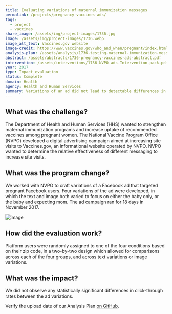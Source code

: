 ```yaml
---
title: Evaluating variations of maternal immunization messages
permalink: /projects/pregnancy-vaccines-ads/
tags:
  - project
  - vaccines
share_image: /assets/img/project-images/1736.jpg
image: /assets/img/project-images/1736.webp
image_alt_text: Vaccines.gov website
image-credit: https://www.vaccines.gov/who_and_when/pregnant/index.html
analysis-plan: /assets/analysis/1736-testing-maternal-immunization-messages-analysis-plan.pdf
abstract: /assets/abstracts/1736-pregnancy-vaccines-ads-abstract.pdf
intervention: /assets/interventions/1736-NVPO-ads-Intervention-pack.pdf
year: 2017
type: Impact evaluation
status: Complete
domain: Health
agency: Health and Human Services
summary: Variations of an ad did not lead to detectable differences in site visits
---
```

## What was the challenge?
The Department of Health and Human Services (HHS) wanted to strengthen maternal immunization programs and increase uptake of recommended vaccines among pregnant women. The National Vaccine Program Office (NVPO) developed a digital advertising campaign aimed at increasing site visits to Vaccines.gov, an informational website operated by NVPO. NVPO wanted to determine the relative effectiveness of different messaging to increase site visits.

## What was the program change?
We worked with NVPO to craft variations of a Facebook ad that targeted pregnant Facebook users. Four variations of the ad were developed, in which the text and image both varied to focus on either the baby only, or the baby and expecting mom. The ad campaign ran for 18 days in November 2017.

![image]({{site.baseurl}}/assets/img/project-images/1736-image.webp)

## How did the evaluation work?
Platform users were randomly assigned to one of the four conditions based on their zip code, in a two-by-two design which allowed for comparisons across each of the four groups, and across text variations or image variations.

## What was the impact?
We did not observe any statistically significant differences in click-through rates between the ad variations.

Verify the upload date of our Analysis Plan <a href="https://github.com/gsa-oes/office-of-evaluation-sciences/commits/master/assets/analysis/1736-pregnancy-vaccines-ads-analysis.pdf">on GitHub</a>.
